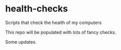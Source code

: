 # health-checks
Scripts that check the health of my computers

This repo will be populated with lots of fancy checks.

Some updates.
